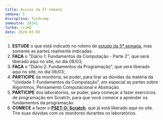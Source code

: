 ```yaml
---
title: Avisos da 5ª Semana
semana: 5
disciplina: fundcomp
semestre: 20241
turma: cc1mb
date: 2024-03-03
---
```


1. **ESTUDE** o que está indicado no roteiro de [estudo da 5ª
   semana](/disciplinas/fundamentos_computacao/estudo/#re5sem), mas somente as
   partes realmente indicadas.
1. **FAÇA** o "Diário 1: Fundamentos da Computação - Parte 2", que será liberado
   aqui no site, no dia 08/03;
1. **FAÇA** o "Diário 2: Fundamentos da Programação", que será liberado aqui no
   site, no dia 08/03;
1. **PARTICIPE** da monitoria, se puder, para tirar as dúvidas da matéria da
   "Unidade 1: Fundamentos da Computação", em especial as partes sobre
   Algoritmos, Pensamento Computacional e Abstração.
1. **PARTICIPE** dos laboratórios, se puder, para começar a fazer exercícios de
   programação em Scratch, para que você comece a aprender os fundamentos da
   programação.
1. **COMECE** a fazer o [**PSET-0:
   Scratch**](/disciplinas/fundamentos_computacao/autolab/#autolab2), que já
   está liberado aqui no site. Tire suas dúvidas com os monitores durantes os
   laboratórios.
